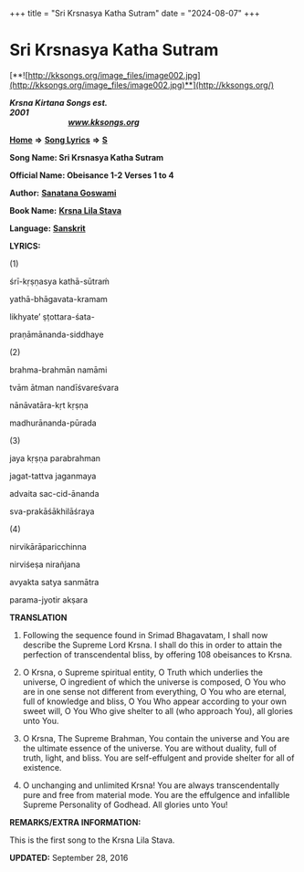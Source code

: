 +++
title = "Sri Krsnasya Katha Sutram"
date = "2024-08-07"
+++

# Sri Krsnasya Katha Sutram
[**![http://kksongs.org/image_files/image002.jpg](http://kksongs.org/image_files/image002.jpg)**](http://kksongs.org/)

**_Krsna Kirtana Songs est. 2001_**                                                                                                                                                 **_www.kksongs.org_**

**[Home](http://kksongs.org/)** **⇒** **[Song Lyrics](http://kksongs.org/lyrics.html)** **⇒** **[S](http://kksongs.org/songs/song_s.html)**

**Song Name: Sri Krsnasya Katha Sutram**

**Official Name: Obeisance 1-2 Verses 1 to 4**

**Author:** [**Sanatana Goswami**](http://kksongs.org/authors/list/sanatana_g.html)

**Book Name:** [**Krsna Lila Stava**](http://kksongs.org/authors/literature/krsnalilastava.html)

**Language:** [**Sanskrit**](http://kksongs.org/language/list/sanskrit.html)

**LYRICS:**

(1)

śrī-kṛṣṇasya kathā-sūtraḿ

yathā-bhāgavata-kramam

likhyate’ ṣṭottara-śata-

praṇāmānanda-siddhaye

(2)

brahma-brahmān namāmi

tvām ātman nandīśvareśvara

nānāvatāra-kṛt kṛṣṇa

madhurānanda-pūrada

(3)

jaya kṛṣṇa parabrahman

jagat-tattva jaganmaya

advaita sac-cid-ānanda

sva-prakāśākhilāśraya

(4)

nirvikārāparicchinna

nirviśeṣa nirañjana

avyakta satya sanmātra

parama-jyotir akṣara

**TRANSLATION**

1) Following the sequence found in Srimad Bhagavatam, I shall now describe the Supreme Lord Krsna. I shall do this in order to attain the perfection of transcendental bliss, by offering 108 obeisances to Krsna.

2) O Krsna, o Supreme spiritual entity, O Truth which underlies the universe, O ingredient of which the universe is composed, O You who are in one sense not different from everything, O You who are eternal, full of knowledge and bliss, O You Who appear according to your own sweet will, O You Who give shelter to all (who approach You), all glories unto You.

3) O Krsna, The Supreme Brahman, You contain the universe and You are the ultimate essence of the universe. You are without duality, full of truth, light, and bliss. You are self-effulgent and provide shelter for all of existence.

3) O unchanging and unlimited Krsna! You are always transcendentally pure and free from material mode. You are the effulgence and infallible Supreme Personality of Godhead. All glories unto You!

**REMARKS/EXTRA INFORMATION:**

This is the first song to the Krsna Lila Stava.

**UPDATED:** September 28, 2016